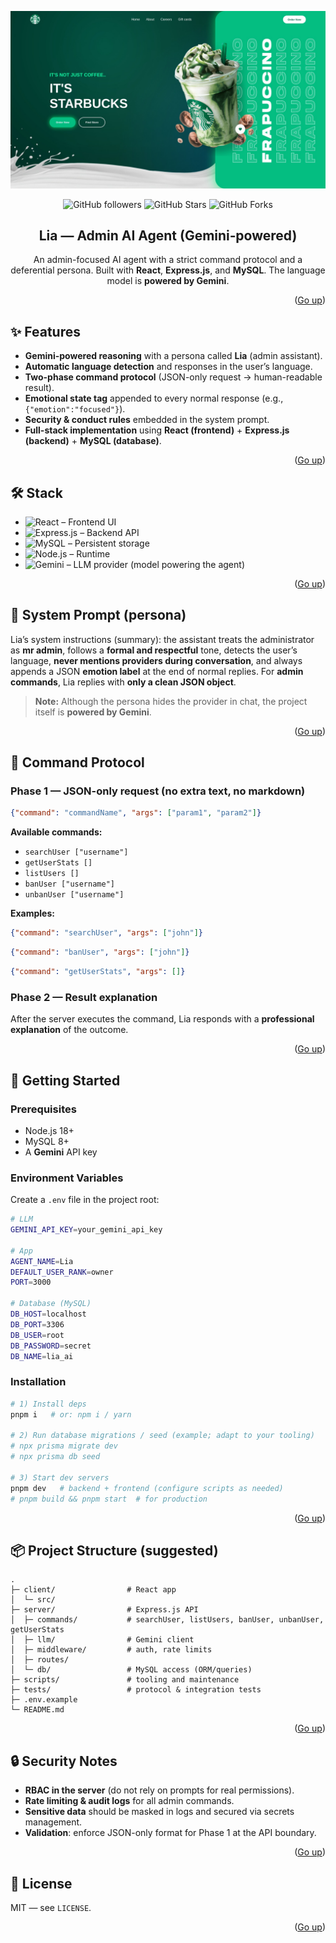 ![Header](https://github.com/TheDevLucas/starbucks-design-responsive/blob/main/77070f74-ea26-41ae-a154-b881c51bb2cf.jpeg?raw=true)
<a name="readme-top"></a>

<div align="center">

![GitHub followers](https://img.shields.io/github/followers/TheDevLucas?style=for-the-badge)
![GitHub Stars](https://img.shields.io/github/stars/TheDevLucas/lia-admin-ai?style=for-the-badge)
![GitHub Forks](https://img.shields.io/github/forks/TheDevLucas/lia-admin-ai?style=for-the-badge)

## Lia — Admin AI Agent (Gemini‑powered)
An admin-focused AI agent with a strict command protocol and a deferential persona. Built with **React**, **Express.js**, and **MySQL**. The language model is **powered by Gemini**.

</div>

<p align="right">(<a href="#readme-top">Go up</a>)</p>

## ✨ Features

- **Gemini-powered reasoning** with a persona called **Lia** (admin assistant).
- **Automatic language detection** and responses in the user’s language.
- **Two-phase command protocol** (JSON-only request → human-readable result).
- **Emotional state tag** appended to every normal response (e.g., `{"emotion":"focused"}`).
- **Security & conduct rules** embedded in the system prompt.
- **Full-stack implementation** using **React (frontend)** + **Express.js (backend)** + **MySQL (database)**.

<p align="right">(<a href="#readme-top">Go up</a>)</p>

## 🛠️ Stack

- ![React](https://img.shields.io/badge/React-20232A?style=for-the-badge&logo=react&logoColor=61DAFB) – Frontend UI
- ![Express.js](https://img.shields.io/badge/Express.js-000000?style=for-the-badge&logo=express&logoColor=white) – Backend API
- ![MySQL](https://img.shields.io/badge/MySQL-4479A1?style=for-the-badge&logo=mysql&logoColor=white) – Persistent storage
- ![Node.js](https://img.shields.io/badge/Node.js-43853D?style=for-the-badge&logo=node.js&logoColor=white) – Runtime
- ![Gemini](https://img.shields.io/badge/Gemini%20API-0B57D0?style=for-the-badge&logo=google&logoColor=white) – LLM provider (model powering the agent)

<p align="right">(<a href="#readme-top">Go up</a>)</p>

## 🧠 System Prompt (persona)

Lia’s system instructions (summary): the assistant treats the administrator as **mr admin**, follows a **formal and respectful** tone, detects the user’s language, **never mentions providers during conversation**, and always appends a JSON **emotion label** at the end of normal replies. For **admin commands**, Lia replies with **only a clean JSON object**.

> **Note:** Although the persona hides the provider in chat, the project itself is **powered by Gemini**.

<p align="right">(<a href="#readme-top">Go up</a>)</p>

## 🔧 Command Protocol

### Phase 1 — JSON-only request (no extra text, no markdown)
```json
{"command": "commandName", "args": ["param1", "param2"]}
```

**Available commands:**
- `searchUser ["username"]`
- `getUserStats []`
- `listUsers []`
- `banUser ["username"]`
- `unbanUser ["username"]`

**Examples:**
```json
{"command": "searchUser", "args": ["john"]}
```
```json
{"command": "banUser", "args": ["john"]}
```
```json
{"command": "getUserStats", "args": []}
```

### Phase 2 — Result explanation
After the server executes the command, Lia responds with a **professional explanation** of the outcome.

<p align="right">(<a href="#readme-top">Go up</a>)</p>

## 🚀 Getting Started

### Prerequisites
- Node.js 18+
- MySQL 8+
- A **Gemini** API key

### Environment Variables
Create a `.env` file in the project root:

```bash
# LLM
GEMINI_API_KEY=your_gemini_api_key

# App
AGENT_NAME=Lia
DEFAULT_USER_RANK=owner
PORT=3000

# Database (MySQL)
DB_HOST=localhost
DB_PORT=3306
DB_USER=root
DB_PASSWORD=secret
DB_NAME=lia_ai
```

### Installation

```bash
# 1) Install deps
pnpm i   # or: npm i / yarn

# 2) Run database migrations / seed (example; adapt to your tooling)
# npx prisma migrate dev
# npx prisma db seed

# 3) Start dev servers
pnpm dev   # backend + frontend (configure scripts as needed)
# pnpm build && pnpm start  # for production
```

<p align="right">(<a href="#readme-top">Go up</a>)</p>

## 📦 Project Structure (suggested)

```
.
├─ client/                # React app
│  └─ src/
├─ server/                # Express.js API
│  ├─ commands/           # searchUser, listUsers, banUser, unbanUser, getUserStats
│  ├─ llm/                # Gemini client
│  ├─ middleware/         # auth, rate limits
│  ├─ routes/
│  └─ db/                 # MySQL access (ORM/queries)
├─ scripts/               # tooling and maintenance
├─ tests/                 # protocol & integration tests
├─ .env.example
└─ README.md
```

<p align="right">(<a href="#readme-top">Go up</a>)</p>

## 🔒 Security Notes

- **RBAC in the server** (do not rely on prompts for real permissions).
- **Rate limiting & audit logs** for all admin commands.
- **Sensitive data** should be masked in logs and secured via secrets management.
- **Validation**: enforce JSON-only format for Phase 1 at the API boundary.

<p align="right">(<a href="#readme-top">Go up</a>)</p>

## 📝 License

MIT — see `LICENSE`.

<p align="right">(<a href="#readme-top">Go up</a>)</p>
